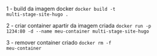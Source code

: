 1 - build da imagem docker <code>docker build -t multi-stage-site-hugo .</code>

2 - criar container apartir da imagem criada <code>docker run -p 1234:80 -d --name meu-container multi-stage-site-hugo</code>

3 - remover container criado <code>docker rm -f meu-container</code>
